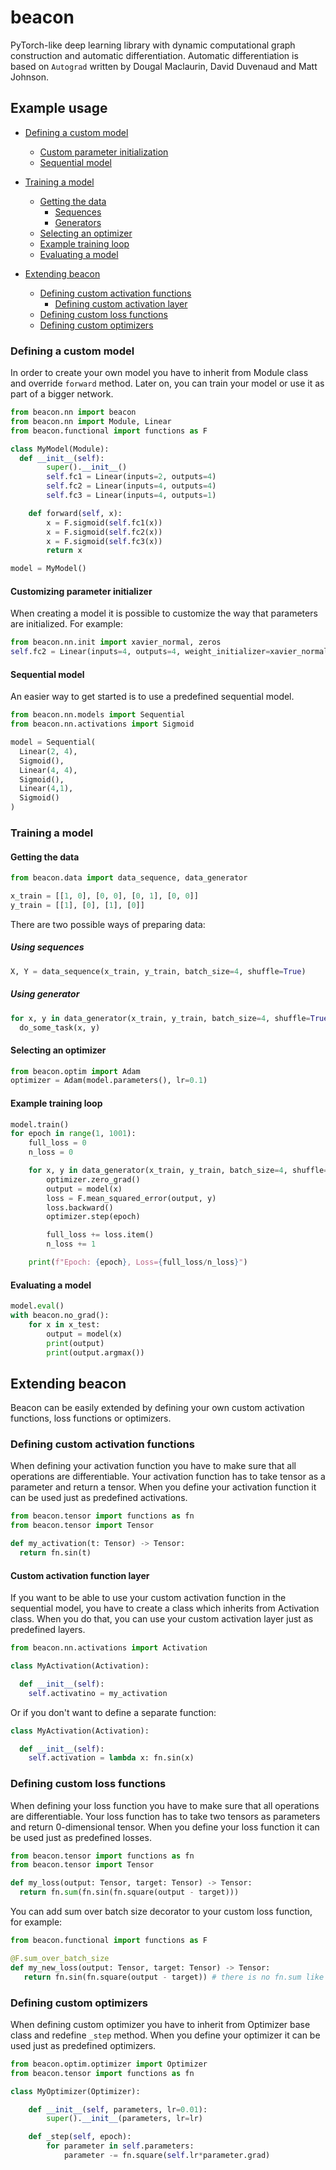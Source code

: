 # beacon
PyTorch-like deep learning library with dynamic computational graph construction and automatic differentiation. Automatic differentiation is based on `Autograd` written by Dougal Maclaurin, David Duvenaud and Matt Johnson.

## Example usage

 * [Defining a custom model](#defining-a-custom-model)
    * [Custom parameter initialization](#customizing-parameter-initializer)
    * [Sequential model](#sequential-model)
    
 * [Training a model](#training-a-model)
    * [Getting the data](#getting-the-data)
      * [Sequences](#using-sequences)
      * [Generators](#using-generator)
    * [Selecting an optimizer](#selecting-an-optimizer)
    * [Example training loop](#example-training-loop)
    * [Evaluating a model](#evaluating-a-model)
    
 * [Extending beacon](#extending-beacon)
    * [Defining custom activation functions](#defining-custom-activation-functions)
      * [Defining custom activation layer](#custom-activation-function-layer)
    * [Defining custom loss functions](#defining-custom-loss-functions)
    * [Defining custom optimizers](#defining-custom-optimizers)

### Defining a custom model

In order to create your own model you have to inherit from Module class and override `forward` method. Later on, you can train your model or use it as part of a bigger network.

```python
from beacon.nn import beacon
from beacon.nn import Module, Linear
from beacon.functional import functions as F

class MyModel(Module):
  def __init__(self):
        super().__init__()
        self.fc1 = Linear(inputs=2, outputs=4)
        self.fc2 = Linear(inputs=4, outputs=4)
        self.fc3 = Linear(inputs=4, outputs=1)

    def forward(self, x):
        x = F.sigmoid(self.fc1(x))
        x = F.sigmoid(self.fc2(x))
        x = F.sigmoid(self.fc3(x))
        return x

model = MyModel()
```

#### Customizing parameter initializer

When creating a model it is possible to customize the way that parameters are initialized. For example:

```python
from beacon.nn.init import xavier_normal, zeros
self.fc2 = Linear(inputs=4, outputs=4, weight_initializer=xavier_normal, bias_initializer=zeros)
```

#### Sequential model

An easier way to get started is to use a predefined sequential model.

```python
from beacon.nn.models import Sequential
from beacon.nn.activations import Sigmoid

model = Sequential(
  Linear(2, 4),
  Sigmoid(),
  Linear(4, 4),
  Sigmoid(),
  Linear(4,1),
  Sigmoid()
)
```

### Training a model

#### Getting the data

```python
from beacon.data import data_sequence, data_generator

x_train = [[1, 0], [0, 0], [0, 1], [0, 0]]
y_train = [[1], [0], [1], [0]]
```

There are two possible ways of preparing data:
##### Using sequences
```python
X, Y = data_sequence(x_train, y_train, batch_size=4, shuffle=True)
```
##### Using generator
```python
for x, y in data_generator(x_train, y_train, batch_size=4, shuffle=True):
  do_some_task(x, y)
```

#### Selecting an optimizer

```python
from beacon.optim import Adam
optimizer = Adam(model.parameters(), lr=0.1)
```

#### Example training loop

```python
model.train()
for epoch in range(1, 1001):
    full_loss = 0
    n_loss = 0

    for x, y in data_generator(x_train, y_train, batch_size=4, shuffle=True):
        optimizer.zero_grad()
        output = model(x)
        loss = F.mean_squared_error(output, y)
        loss.backward()
        optimizer.step(epoch)

        full_loss += loss.item()
        n_loss += 1

    print(f"Epoch: {epoch}, Loss={full_loss/n_loss}")
```

#### Evaluating a model

```python
model.eval()
with beacon.no_grad():
    for x in x_test:
        output = model(x)
        print(output)
        print(output.argmax())
```

## Extending beacon

Beacon can be easily extended by defining your own custom activation functions, loss functions or optimizers.

### Defining custom activation functions

When defining your activation function you have to make sure that all operations are differentiable. Your activation function has to take tensor as a parameter and return a tensor. When you define your activation function it can be used just as predefined activations.

```python
from beacon.tensor import functions as fn
from beacon.tensor import Tensor

def my_activation(t: Tensor) -> Tensor:
  return fn.sin(t)
```

#### Custom activation function layer

If you want to be able to use your custom activation function in the sequential model, you have to create a class which inherits from Activation class. When you do that, you can use your custom activation layer just as predefined layers.

```python
from beacon.nn.activations import Activation

class MyActivation(Activation):

  def __init__(self):
    self.activatino = my_activation
```

Or if you don't want to define a separate function:

```python
class MyActivation(Activation):

  def __init__(self):
    self.activation = lambda x: fn.sin(x)
```

### Defining custom loss functions

When defining your loss function you have to make sure that all operations are differentiable. Your loss function has to take two tensors as parameters and return 0-dimensional tensor. When you define your loss function it can be used just as predefined losses.

```python
from beacon.tensor import functions as fn
from beacon.tensor import Tensor

def my_loss(output: Tensor, target: Tensor) -> Tensor:
  return fn.sum(fn.sin(fn.square(output - target)))
```

You can add sum over batch size decorator to your custom loss function, for example:

```python
from beacon.functional import functions as F

@F.sum_over_batch_size
def my_new_loss(output: Tensor, target: Tensor) -> Tensor:
   return fn.sin(fn.square(output - target)) # there is no fn.sum like in the previous example, it is done automatically
```

### Defining custom optimizers

When defining custom optimizer you have to inherit from Optimizer base class and redefine `_step` method. When you define your optimizer it can be used just as predefined optimizers.

```python
from beacon.optim.optimizer import Optimizer
from beacon.tensor import functions as fn

class MyOptimizer(Optimizer):

    def __init__(self, parameters, lr=0.01):
        super().__init__(parameters, lr=lr)

    def _step(self, epoch):
        for parameter in self.parameters:
            parameter -= fn.square(self.lr*parameter.grad)
```
